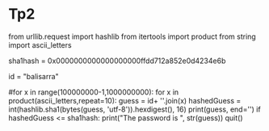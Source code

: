 # Tp2
from urllib.request import hashlib
from itertools import  product
from string import ascii_letters

sha1hash = 0x0000000000000000000ffdd712a852e0d4234e6b

id = "balisarra"

#for x in range(100000000-1,1000000000):
for x in product(ascii_letters,repeat=10):
    guess = id+ ''.join(x)
    hashedGuess = int(hashlib.sha1(bytes(guess, 'utf-8')).hexdigest(), 16)
    print(guess, end='')
    if hashedGuess <= sha1hash:
        print("The password is ", str(guess))
        quit()
